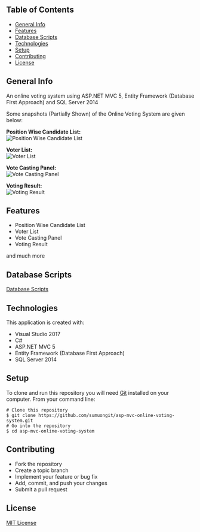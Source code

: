 ## Table of Contents
* [General Info](#general-info)
* [Features](#features)
* [Database Scripts](#database-scripts)
* [Technologies](#technologies)
* [Setup](#setup)
* [Contributing](#contributing)
* [License](#license)

## General Info
An online voting system using ASP.NET MVC 5, Entity Framework (Database First Approach) and SQL Server 2014

Some snapshots (Partially Shown) of the Online Voting System are given below:

**Position Wise Candidate List:**<br/>
![Position Wise Candidate List](https://github.com/sumuongit/asp-mvc-online-voting-system/blob/master/OnlineVotingSystem/Images/candidate_list.png)

**Voter List:**<br/>
![Voter List](https://github.com/sumuongit/asp-mvc-online-voting-system/blob/master/OnlineVotingSystem/Images/list_of_voter.png)

**Vote Casting Panel:**<br/>
![Vote Casting Panel](https://github.com/sumuongit/asp-mvc-online-voting-system/blob/master/OnlineVotingSystem/Images/casting_panel.png)

**Voting Result:**<br/>
![Voting Result](https://github.com/sumuongit/asp-mvc-online-voting-system/blob/master/OnlineVotingSystem/Images/result.png)

## Features
* Position Wise Candidate List
* Voter List
* Vote Casting Panel
* Voting Result

and much more

## Database Scripts
[Database Scripts](https://github.com/sumuongit/asp-mvc-online-voting-system/tree/master/OnlineVotingSystem/Database)

## Technologies
This application is created with:
* Visual Studio 2017
* C# 
* ASP.NET MVC 5
* Entity Framework (Database First Approach)
* SQL Server 2014
	
## Setup
To clone and run this repository you will need [Git](https://git-scm.com/) installed on your computer. From your command line:

```
# Clone this repository
$ git clone https://github.com/sumuongit/asp-mvc-online-voting-system.git
# Go into the repository
$ cd asp-mvc-online-voting-system
```

## Contributing
* Fork the repository
* Create a topic branch
* Implement your feature or bug fix
* Add, commit, and push your changes
* Submit a pull request

## License
[MIT License](https://github.com/sumuongit/asp-mvc-online-voting-system/blob/master/LICENSE)

